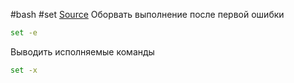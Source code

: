 #bash #set
[Source](https://www.gnu.org/software/bash/manual/html_node/The-Set-Builtin.html)
Оборвать выполнение после первой ошибки
```bash
set -e
```

Выводить исполняемые команды
```sh
set -x
```